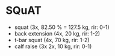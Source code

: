 # SQuAT
* squat (3x, 82.50 % = 127.5 kg, rir: 0-1)
* back extension (4x, 20 kg, rir: 1-2)
* t-bar squat (4x, 70 kg, rir: 1-2)
* calf raise (3x 2x, 10 kg, rir: 0-1)
